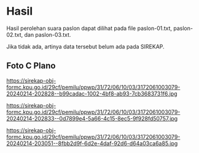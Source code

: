 # Hasil

Hasil perolehan suara paslon dapat dilihat pada file paslon-01.txt, paslon-02.txt, dan paslon-03.txt.

Jika tidak ada, artinya data tersebut belum ada pada SIREKAP.

## Foto C Plano

https://sirekap-obj-formc.kpu.go.id/29cf/pemilu/ppwp/31/72/06/10/03/3172061003079-20240214-202828--b99cadac-1002-4bf8-ab93-7cb3683731f6.jpg

https://sirekap-obj-formc.kpu.go.id/29cf/pemilu/ppwp/31/72/06/10/03/3172061003079-20240214-202833--0d7899e4-5a66-4c15-8ec5-9f928fd50757.jpg

https://sirekap-obj-formc.kpu.go.id/29cf/pemilu/ppwp/31/72/06/10/03/3172061003079-20240214-203051--8fbb2d9f-6d2e-4daf-92d6-d64a03ca6a85.jpg
